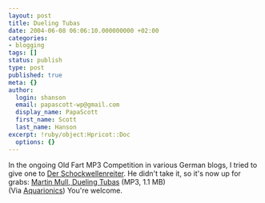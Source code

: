```yaml
---
layout: post
title: Dueling Tubas
date: 2004-06-08 06:06:10.000000000 +02:00
categories:
- blogging
tags: []
status: publish
type: post
published: true
meta: {}
author:
  login: shanson
  email: papascott-wp@gmail.com
  display_name: PapaScott
  first_name: Scott
  last_name: Hanson
excerpt: !ruby/object:Hpricot::Doc
  options: {}
---
```

<p>In the ongoing Old Fart MP3 Competition in various German blogs, I tried to give one to <a href="http://blog.schockwellenreiter.de/3676">Der Schockwellenreiter</a>. He didn't take it, so it's now up for grabs: <a href="http://members.aol.com/MartyFan23/Marty.html">Martin Mull</a>,<a href="http://www.aquarionics.com/fun/tubas.mp3"> Dueling Tubas</a> (MP3, 1.1 MB)<br />
(Via <a href="http://www.aquarionics.com/journal/2004/05/27/MOTW_-_Dualing_Tubas">Aquarionics</a>) You're welcome.</p>

